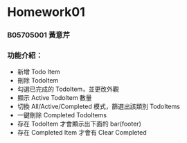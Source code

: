 # Homework01 
### B05705001  黃意芹

### 功能介紹：
* 新增 Todo Item
* 刪除 TodoItem
* 勾選已完成的 TodoItem，並更改外觀
* 顯示 Active TodoItem 數量
* 切換 All/Active/Completed 模式，篩選出該類別 TodoItems
* 一鍵刪除 Completed TodoItems
* 存在 TodoItem 才會顯示出下面的 bar(footer)
* 存在 Completed Item 才會有 Clear Completed
